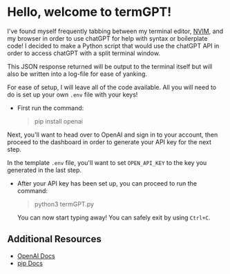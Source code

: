 # Hello, welcome to termGPT!

I've found myself frequently tabbing between my terminal editor, [NVIM](https://github.com/LogPRose/nvim), and my browser in order to use chatGPT for help with syntax or boilerplate code! I decided to make a Python script that would use the chatGPT API in order to access chatGPT with a split terminal window.

This JSON response returned will be output to the terminal itself but will also be written into a log-file for ease of yanking.

For ease of setup, I will leave all of the code available. All you will need to do is set up your own `.env` file with your keys!

* First run the command:
   > pip install openai

Next, you'll want to head over to OpenAI and sign in to your account, then proceed to the dashboard in order to generate your API key for the next step.

In the template `.env` file, you'll want to set `OPEN_API_KEY` to the key you generated in the last step.

* After your API key has been set up, you can proceed to run the command:
   > python3 termGPT.py

   You can now start typing away! You can safely exit by using `Ctrl+C`.

## Additional Resources

* [OpenAI Docs](https://platform.openai.com/docs/api-reference/introduction)
* [pip Docs](https://pip.pypa.io/en/stable/)

